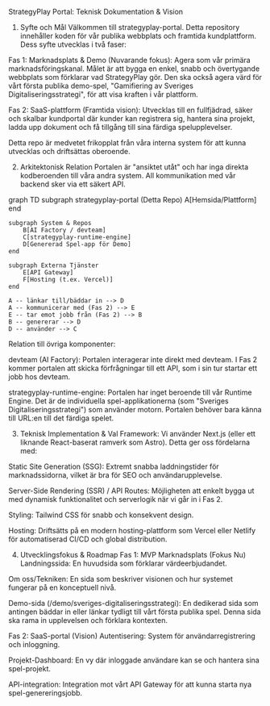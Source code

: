 StrategyPlay Portal: Teknisk Dokumentation & Vision
1. Syfte och Mål
Välkommen till strategyplay-portal. Detta repository innehåller koden för vår publika webbplats och framtida kundplattform. Dess syfte utvecklas i två faser:

Fas 1: Marknadsplats & Demo (Nuvarande fokus): Agera som vår primära marknadsföringskanal. Målet är att bygga en enkel, snabb och övertygande webbplats som förklarar vad StrategyPlay gör. Den ska också agera värd för vårt första publika demo-spel, "Gamifiering av Sveriges Digitaliseringsstrategi", för att visa kraften i vår plattform.

Fas 2: SaaS-plattform (Framtida vision): Utvecklas till en fullfjädrad, säker och skalbar kundportal där kunder kan registrera sig, hantera sina projekt, ladda upp dokument och få tillgång till sina färdiga spelupplevelser.

Detta repo är medvetet frikopplat från våra interna system för att kunna utvecklas och driftsättas oberoende.

2. Arkitektonisk Relation
Portalen är "ansiktet utåt" och har inga direkta kodberoenden till våra andra system. All kommunikation med vår backend sker via ett säkert API.

graph TD
    subgraph strategyplay-portal (Detta Repo)
        A[Hemsida/Plattform]
    end

    subgraph System & Repos
        B[AI Factory / devteam]
        C[strategyplay-runtime-engine]
        D[Genererad Spel-app för Demo]
    end

    subgraph Externa Tjänster
        E[API Gateway]
        F[Hosting (t.ex. Vercel)]
    end

    A -- länkar till/bäddar in --> D
    A -- kommunicerar med (Fas 2) --> E
    E -- tar emot jobb från (Fas 2) --> B
    B -- genererar --> D
    D -- använder --> C


Relation till övriga komponenter:

devteam (AI Factory): Portalen interagerar inte direkt med devteam. I Fas 2 kommer portalen att skicka förfrågningar till ett API, som i sin tur startar ett jobb hos devteam.

strategyplay-runtime-engine: Portalen har inget beroende till vår Runtime Engine. Det är de individuella spel-applikationerna (som "Sveriges Digitaliseringsstrategi") som använder motorn. Portalen behöver bara känna till URL:en till det färdiga spelet.

3. Teknisk Implementation & Val
Framework: Vi använder Next.js (eller ett liknande React-baserat ramverk som Astro). Detta ger oss fördelarna med:

Static Site Generation (SSG): Extremt snabba laddningstider för marknadssidorna, vilket är bra för SEO och användarupplevelse.

Server-Side Rendering (SSR) / API Routes: Möjligheten att enkelt bygga ut med dynamisk funktionalitet och serverlogik när vi går in i Fas 2.

Styling: Tailwind CSS för snabb och konsekvent design.

Hosting: Driftsätts på en modern hosting-plattform som Vercel eller Netlify för automatiserad CI/CD och global distribution.

4. Utvecklingsfokus & Roadmap
Fas 1: MVP Marknadsplats (Fokus Nu)
Landningssida: En huvudsida som förklarar värdeerbjudandet.

Om oss/Tekniken: En sida som beskriver visionen och hur systemet fungerar på en konceptuell nivå.

Demo-sida (/demo/sveriges-digitaliseringsstrategi): En dedikerad sida som antingen bäddar in eller länkar tydligt till vårt första publika spel. Denna sida ska rama in upplevelsen och förklara kontexten.

Fas 2: SaaS-portal (Vision)
Autentisering: System för användarregistrering och inloggning.

Projekt-Dashboard: En vy där inloggade användare kan se och hantera sina spel-projekt.

API-integration: Integration mot vårt API Gateway för att kunna starta nya spel-genereringsjobb.
